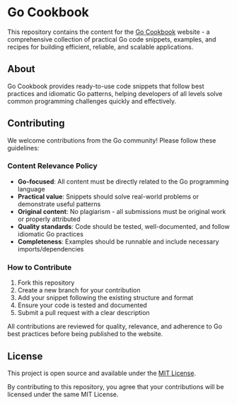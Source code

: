 # Go Cookbook

This repository contains the content for the [Go Cookbook](https://go-cookbook.com/) website - a comprehensive collection of practical Go code snippets, examples, and recipes for building efficient, reliable, and scalable applications.

## About

Go Cookbook provides ready-to-use code snippets that follow best practices and idiomatic Go patterns, helping developers of all levels solve common programming challenges quickly and effectively.

## Contributing

We welcome contributions from the Go community! Please follow these guidelines:

### Content Relevance Policy

- **Go-focused**: All content must be directly related to the Go programming language
- **Practical value**: Snippets should solve real-world problems or demonstrate useful patterns
- **Original content**: No plagiarism - all submissions must be original work or properly attributed
- **Quality standards**: Code should be tested, well-documented, and follow idiomatic Go practices
- **Completeness**: Examples should be runnable and include necessary imports/dependencies

### How to Contribute

1. Fork this repository
2. Create a new branch for your contribution
3. Add your snippet following the existing structure and format
4. Ensure your code is tested and documented
5. Submit a pull request with a clear description

All contributions are reviewed for quality, relevance, and adherence to Go best practices before being published to the website.

## License

This project is open source and available under the [MIT License](LICENSE). 

By contributing to this repository, you agree that your contributions will be licensed under the same MIT License.
